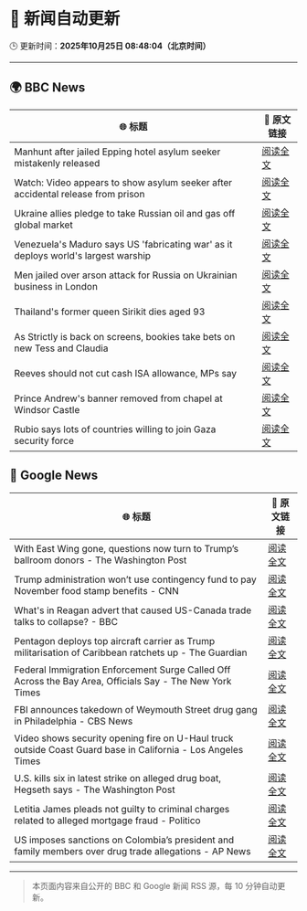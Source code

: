 # 🧠 新闻自动更新

🕒 更新时间：**2025年10月25日 08:48:04（北京时间）**

---

## 🌍 BBC News

| 🌐 标题 | 🔗 原文链接 |
|--------|-------------|
| Manhunt after jailed Epping hotel asylum seeker mistakenly released | [阅读全文](https://www.bbc.com/news/articles/cx2d5rl36vgo?at_medium=RSS&at_campaign=rss) |
| Watch: Video appears to show asylum seeker after accidental release from prison | [阅读全文](https://www.bbc.com/news/videos/c0mxrnyj879o?at_medium=RSS&at_campaign=rss) |
| Ukraine allies pledge to take Russian oil and gas off global market | [阅读全文](https://www.bbc.com/news/articles/c17p54edxljo?at_medium=RSS&at_campaign=rss) |
| Venezuela's Maduro says US 'fabricating war' as it deploys world's largest warship | [阅读全文](https://www.bbc.com/news/articles/c891gzx7xn4o?at_medium=RSS&at_campaign=rss) |
| Men jailed over arson attack for Russia on Ukrainian business in London | [阅读全文](https://www.bbc.com/news/articles/c04g5x1wq5vo?at_medium=RSS&at_campaign=rss) |
| Thailand's former queen Sirikit dies aged 93 | [阅读全文](https://www.bbc.com/news/articles/cp8ed1ednjdo?at_medium=RSS&at_campaign=rss) |
| As Strictly is back on screens, bookies take bets on new Tess and Claudia | [阅读全文](https://www.bbc.com/news/articles/ckgk84nzxgko?at_medium=RSS&at_campaign=rss) |
| Reeves should not cut cash ISA allowance, MPs say | [阅读全文](https://www.bbc.com/news/articles/c5yp57peqw8o?at_medium=RSS&at_campaign=rss) |
| Prince Andrew's banner removed from chapel at Windsor Castle | [阅读全文](https://www.bbc.com/news/articles/c867j2wyxj0o?at_medium=RSS&at_campaign=rss) |
| Rubio says lots of countries willing to join Gaza security force | [阅读全文](https://www.bbc.com/news/articles/cn0gwn491dwo?at_medium=RSS&at_campaign=rss) |

## 📰 Google News

| 🌐 标题 | 🔗 原文链接 |
|--------|-------------|
| With East Wing gone, questions now turn to Trump’s ballroom donors - The Washington Post | [阅读全文](https://news.google.com/rss/articles/CBMilAFBVV95cUxPYXlHQUNsaF83TmFtSndabVBWaXdmLXpQbEgxdlhxWjF2VkRXUkhOOTBxaHRfVGZxZXIxenpHSFVaR3MyS2lCX2dMRDQ1dmQ4WlNJNGMyNjdPY0F2RDA2bVprYktGOGRhbEhMeHBYellQaGZfckdqam9CMWZ6d19uRmZhbE8zejdVQ09Zd1M1QnpUSmMz?oc=5) |
| Trump administration won’t use contingency fund to pay November food stamp benefits - CNN | [阅读全文](https://news.google.com/rss/articles/CBMigAFBVV95cUxQWHhnQVZscVp4dkk5dklfWnBtaWJVQWxGemRDN0ptT0ZHdUUtOEQxQjgxa3I4TVFGeWtXZjVtXzFFYUZhcDAzYUFqN0xlVW4xbGpnUF80WFV2aF9XNVRYX3lYNGlqMjBSRjZhQVZ6QjBhN3NKRzZIRTgxb0YyOUdwYQ?oc=5) |
| What's in Reagan advert that caused US-Canada trade talks to collapse? - BBC | [阅读全文](https://news.google.com/rss/articles/CBMiWkFVX3lxTE5idEp2QUJLYmtERnlFdWJodE9kT3Y3dko5aVVsOFpxNnN3VGF4YjZDYjFJcnRmb3FaU3doNENXQ3lFR2dyNlIzdjBZdnV2bnFTVXB3a2ZPaDlpUdIBX0FVX3lxTE1iY2lTOWpKWUw3cDhfM0dGV3dFM04tRWZzTE5QZHUyVXVuSHVVZTQ0X19mR0pyaG5GaVlwbG5URzF1bGt4M3FNWHlRa25kcDItRlVFRWFDazZPRVc2YjB3?oc=5) |
| Pentagon deploys top aircraft carrier as Trump militarisation of Caribbean ratchets up - The Guardian | [阅读全文](https://news.google.com/rss/articles/CBMikAFBVV95cUxNeDVYaFRlcGoxVHRkbEd3bmd4eUxmcHRyS1pKX1Z5eTFZSm4zOXBSWkZCWjVyQjJ3dTBod1BTaXNaUm5aM19kRTBfTXVScjZ5aWFDS0M0blpaWWhtcGdIOEZDNEhnaUtfbUR2MWJCVUNJdUlLZW9zRkJZOGFwOE9zelprQjlYU1hBUURrczlRaWo?oc=5) |
| Federal Immigration Enforcement Surge Called Off Across the Bay Area, Officials Say - The New York Times | [阅读全文](https://news.google.com/rss/articles/CBMiiwFBVV95cUxOTVhZTWk5SEdMTzF1T2NzRVBraEhSUjEyU2htdk1Ta1BWZXJGN3FnZVFSYWlsQjJQdEZnQlZmUGZJd29mcXUyaTBialdaUVRSZDFlVmVHc3VpS2NSYURsNGkzbExCUUlvN1ZpVXQ0QjhaWm51UU1nd1FaaDQzY3Fyb3ZTOGZKVGM2dy1F?oc=5) |
| FBI announces takedown of Weymouth Street drug gang in Philadelphia - CBS News | [阅读全文](https://news.google.com/rss/articles/CBMikwFBVV95cUxPWHcwNkJWSnpyQUVnSlBCblFKM3BUWG1XTkZyT19MZjVnYXAyX1FVQVFpSWU2MlBGZTRJcUIxcDRJbDdnc2QzUFU2czBuVnRIeFZpd3d2T2FnUXUtdE8wUFNBWThBeE1ubW82WlBaNU4tZExfSzdHMC1PVE56dlMtT3VYcVlfQmtsb1NDRXFBQkNXaHc?oc=5) |
| Video shows security opening fire on U-Haul truck outside Coast Guard base in California - Los Angeles Times | [阅读全文](https://news.google.com/rss/articles/CBMijwFBVV95cUxNSk1EZzF5bzFOZUtsWDNQQV9weTJtRHhsc2ZETWJRd1NWbnllQTdKVnVIQzVSMk9KNDRhdzdIOC0zMDBGeVl3dFR0akpJdXZRYkpLbzhEaGFsXzlleW5zUXlhZUtCZzVHV09Ha3B3SDRHdlJaeXA1Z0kxeFNlamFocDh2blQzcVg0U1JhME5aRQ?oc=5) |
| U.S. kills six in latest strike on alleged drug boat, Hegseth says - The Washington Post | [阅读全文](https://news.google.com/rss/articles/CBMimAFBVV95cUxQczlIVEN2YnV0Mlpib1Y4cDNNbkowZWd3c2FQSVFmOVY0STVtWElBTER0WUNRLXRUSmZTRm93aF9rN1laNnMwVWtkRjIzSFdPcWtNV1k1aklSN1N2YWNwV3h1N2lLYkpzX0UzNjY5UDBCV0VVcEM1aDVSZXdIaHpLejFZLUxxU0tpZk9uZnRxVFpYT3JBTmlGcw?oc=5) |
| Letitia James pleads not guilty to criminal charges related to alleged mortgage fraud - Politico | [阅读全文](https://news.google.com/rss/articles/CBMikwFBVV95cUxNamxUc1JINTh6ZFo3LVVqeFdmc0JMbEZCOEwzUlcyczd6ai1qZnZSaFpSNE9mTXUtNnl2bF9xd0ZFUlFycDkyUm5maVdreHlqQnhSQUJ5eFkxWUN6LTl6c2sxR1RxY0pSclVvMVVvSXdXMDZ0aWx3QWNaaWN3QmhjNFlZZGRKeWEwMkhRaGlDSXFkMHc?oc=5) |
| US imposes sanctions on Colombia’s president and family members over drug trade allegations - AP News | [阅读全文](https://news.google.com/rss/articles/CBMiqwFBVV95cUxNQ0xQSlRMMzQ4dEhJWms2enpiUzdHZEZqdjY4R2dnTFp0TTVybDdZMHRKZVVqTkdTbnQyRW1vcUpxS3RqcjJxVVVIU1NkZ0lRdUV6TWVJby1SUHk3Y3FqcGtiOUpJeVRwdGFQRHl5cy1Tb3lpdkpkcFAzcmVDdXpPMG5OTG9WTncyY0xHS2NMTmFDSlFzZUtYZ0hxdmh1R2t0QnptMTl2NXp3MEE?oc=5) |

---
> 本页面内容来自公开的 BBC 和 Google 新闻 RSS 源，每 10 分钟自动更新。